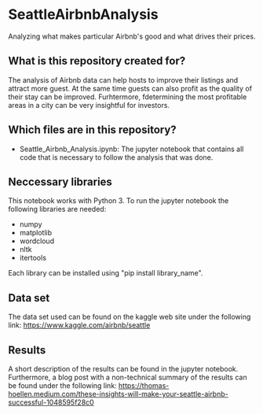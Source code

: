 # SeattleAirbnbAnalysis
Analyzing what makes particular Airbnb's good and what drives their prices.

## What is this repository created for?
The analysis of Airbnb data can help hosts to improve their listings and attract more guest. At the same time guests can also profit as the quality of their stay can be improved. Furhtermore, fdetermining the most profitable areas in a city can be very insightful for investors.

## Which files are in this repository?
* Seattle_Airbnb_Analysis.ipynb: The jupyter notebook that contains all code that is necessary to follow the analysis that was done.

## Neccessary libraries
This notebook works with Python 3. To run the jupyter notebook the following libraries are needed:
* numpy
* matplotlib
* wordcloud
* nltk
* itertools

Each library can be installed using "pip install library_name".

## Data set
The data set used can be found on the kaggle web site under the following link: https://www.kaggle.com/airbnb/seattle

## Results
A short description of the results can be found in the jupyter notebook.
Furthermore, a blog post with a non-technical summary of the results can be found under the following link: https://thomas-hoellen.medium.com/these-insights-will-make-your-seattle-airbnb-successful-1048595f28c0
